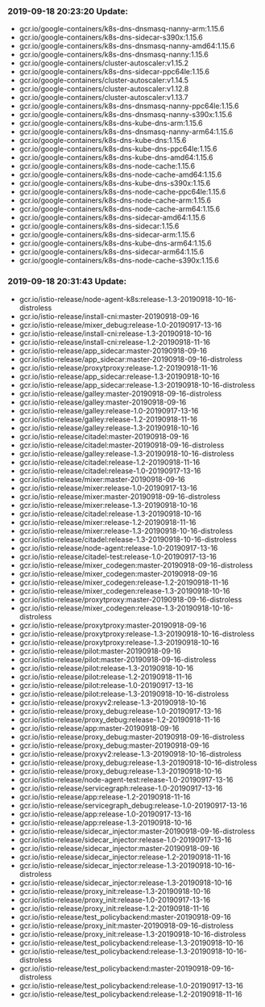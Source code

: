 ### 2019-09-18 20:23:20 Update:

- gcr.io/google-containers/k8s-dns-dnsmasq-nanny-arm:1.15.6
- gcr.io/google-containers/k8s-dns-sidecar-s390x:1.15.6
- gcr.io/google-containers/k8s-dns-dnsmasq-nanny-amd64:1.15.6
- gcr.io/google-containers/k8s-dns-dnsmasq-nanny:1.15.6
- gcr.io/google-containers/cluster-autoscaler:v1.15.2
- gcr.io/google-containers/k8s-dns-sidecar-ppc64le:1.15.6
- gcr.io/google-containers/cluster-autoscaler:v1.14.5
- gcr.io/google-containers/cluster-autoscaler:v1.12.8
- gcr.io/google-containers/cluster-autoscaler:v1.13.7
- gcr.io/google-containers/k8s-dns-dnsmasq-nanny-ppc64le:1.15.6
- gcr.io/google-containers/k8s-dns-dnsmasq-nanny-s390x:1.15.6
- gcr.io/google-containers/k8s-dns-kube-dns-arm:1.15.6
- gcr.io/google-containers/k8s-dns-dnsmasq-nanny-arm64:1.15.6
- gcr.io/google-containers/k8s-dns-kube-dns:1.15.6
- gcr.io/google-containers/k8s-dns-kube-dns-ppc64le:1.15.6
- gcr.io/google-containers/k8s-dns-kube-dns-amd64:1.15.6
- gcr.io/google-containers/k8s-dns-node-cache:1.15.6
- gcr.io/google-containers/k8s-dns-node-cache-amd64:1.15.6
- gcr.io/google-containers/k8s-dns-kube-dns-s390x:1.15.6
- gcr.io/google-containers/k8s-dns-node-cache-ppc64le:1.15.6
- gcr.io/google-containers/k8s-dns-node-cache-arm:1.15.6
- gcr.io/google-containers/k8s-dns-node-cache-arm64:1.15.6
- gcr.io/google-containers/k8s-dns-sidecar-amd64:1.15.6
- gcr.io/google-containers/k8s-dns-sidecar:1.15.6
- gcr.io/google-containers/k8s-dns-sidecar-arm:1.15.6
- gcr.io/google-containers/k8s-dns-kube-dns-arm64:1.15.6
- gcr.io/google-containers/k8s-dns-sidecar-arm64:1.15.6
- gcr.io/google-containers/k8s-dns-node-cache-s390x:1.15.6
### 2019-09-18 20:31:43 Update:

- gcr.io/istio-release/node-agent-k8s:release-1.3-20190918-10-16-distroless
- gcr.io/istio-release/install-cni:master-20190918-09-16
- gcr.io/istio-release/mixer_debug:release-1.0-20190917-13-16
- gcr.io/istio-release/install-cni:release-1.3-20190918-10-16
- gcr.io/istio-release/install-cni:release-1.2-20190918-11-16
- gcr.io/istio-release/app_sidecar:master-20190918-09-16
- gcr.io/istio-release/app_sidecar:master-20190918-09-16-distroless
- gcr.io/istio-release/proxytproxy:release-1.2-20190918-11-16
- gcr.io/istio-release/app_sidecar:release-1.3-20190918-10-16
- gcr.io/istio-release/app_sidecar:release-1.3-20190918-10-16-distroless
- gcr.io/istio-release/galley:master-20190918-09-16-distroless
- gcr.io/istio-release/galley:master-20190918-09-16
- gcr.io/istio-release/galley:release-1.0-20190917-13-16
- gcr.io/istio-release/galley:release-1.2-20190918-11-16
- gcr.io/istio-release/galley:release-1.3-20190918-10-16
- gcr.io/istio-release/citadel:master-20190918-09-16
- gcr.io/istio-release/citadel:master-20190918-09-16-distroless
- gcr.io/istio-release/galley:release-1.3-20190918-10-16-distroless
- gcr.io/istio-release/citadel:release-1.2-20190918-11-16
- gcr.io/istio-release/citadel:release-1.0-20190917-13-16
- gcr.io/istio-release/mixer:master-20190918-09-16
- gcr.io/istio-release/mixer:release-1.0-20190917-13-16
- gcr.io/istio-release/mixer:master-20190918-09-16-distroless
- gcr.io/istio-release/mixer:release-1.3-20190918-10-16
- gcr.io/istio-release/citadel:release-1.3-20190918-10-16
- gcr.io/istio-release/mixer:release-1.2-20190918-11-16
- gcr.io/istio-release/mixer:release-1.3-20190918-10-16-distroless
- gcr.io/istio-release/citadel:release-1.3-20190918-10-16-distroless
- gcr.io/istio-release/node-agent:release-1.0-20190917-13-16
- gcr.io/istio-release/citadel-test:release-1.0-20190917-13-16
- gcr.io/istio-release/mixer_codegen:master-20190918-09-16-distroless
- gcr.io/istio-release/mixer_codegen:master-20190918-09-16
- gcr.io/istio-release/mixer_codegen:release-1.2-20190918-11-16
- gcr.io/istio-release/mixer_codegen:release-1.3-20190918-10-16
- gcr.io/istio-release/proxytproxy:master-20190918-09-16-distroless
- gcr.io/istio-release/mixer_codegen:release-1.3-20190918-10-16-distroless
- gcr.io/istio-release/proxytproxy:master-20190918-09-16
- gcr.io/istio-release/proxytproxy:release-1.3-20190918-10-16-distroless
- gcr.io/istio-release/proxytproxy:release-1.3-20190918-10-16
- gcr.io/istio-release/pilot:master-20190918-09-16
- gcr.io/istio-release/pilot:master-20190918-09-16-distroless
- gcr.io/istio-release/pilot:release-1.3-20190918-10-16
- gcr.io/istio-release/pilot:release-1.2-20190918-11-16
- gcr.io/istio-release/pilot:release-1.0-20190917-13-16
- gcr.io/istio-release/pilot:release-1.3-20190918-10-16-distroless
- gcr.io/istio-release/proxyv2:release-1.3-20190918-10-16
- gcr.io/istio-release/proxy_debug:release-1.0-20190917-13-16
- gcr.io/istio-release/proxy_debug:release-1.2-20190918-11-16
- gcr.io/istio-release/app:master-20190918-09-16
- gcr.io/istio-release/proxy_debug:master-20190918-09-16-distroless
- gcr.io/istio-release/proxy_debug:master-20190918-09-16
- gcr.io/istio-release/proxyv2:release-1.3-20190918-10-16-distroless
- gcr.io/istio-release/proxy_debug:release-1.3-20190918-10-16-distroless
- gcr.io/istio-release/proxy_debug:release-1.3-20190918-10-16
- gcr.io/istio-release/node-agent-test:release-1.0-20190917-13-16
- gcr.io/istio-release/servicegraph:release-1.0-20190917-13-16
- gcr.io/istio-release/app:release-1.2-20190918-11-16
- gcr.io/istio-release/servicegraph_debug:release-1.0-20190917-13-16
- gcr.io/istio-release/app:release-1.0-20190917-13-16
- gcr.io/istio-release/app:release-1.3-20190918-10-16
- gcr.io/istio-release/sidecar_injector:master-20190918-09-16-distroless
- gcr.io/istio-release/sidecar_injector:release-1.0-20190917-13-16
- gcr.io/istio-release/sidecar_injector:master-20190918-09-16
- gcr.io/istio-release/sidecar_injector:release-1.2-20190918-11-16
- gcr.io/istio-release/sidecar_injector:release-1.3-20190918-10-16-distroless
- gcr.io/istio-release/sidecar_injector:release-1.3-20190918-10-16
- gcr.io/istio-release/proxy_init:release-1.3-20190918-10-16
- gcr.io/istio-release/proxy_init:release-1.0-20190917-13-16
- gcr.io/istio-release/proxy_init:release-1.2-20190918-11-16
- gcr.io/istio-release/test_policybackend:master-20190918-09-16
- gcr.io/istio-release/proxy_init:master-20190918-09-16-distroless
- gcr.io/istio-release/proxy_init:release-1.3-20190918-10-16-distroless
- gcr.io/istio-release/test_policybackend:release-1.3-20190918-10-16
- gcr.io/istio-release/test_policybackend:release-1.3-20190918-10-16-distroless
- gcr.io/istio-release/test_policybackend:master-20190918-09-16-distroless
- gcr.io/istio-release/test_policybackend:release-1.0-20190917-13-16
- gcr.io/istio-release/test_policybackend:release-1.2-20190918-11-16
